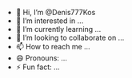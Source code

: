 - 👋 Hi, I’m @Denis777Kos
- 👀 I’m interested in ...
- 🌱 I’m currently learning ...
- 💞️ I’m looking to collaborate on ...
- 📫 How to reach me ...
- 😄 Pronouns: ...
- ⚡ Fun fact: ...

<!---
Denis777Kos/Denis777Kos is a ✨ special ✨ repository because its `README.md` (this file) appears on your GitHub profile.
You can click the Preview link to take a look at your changes.
--->
